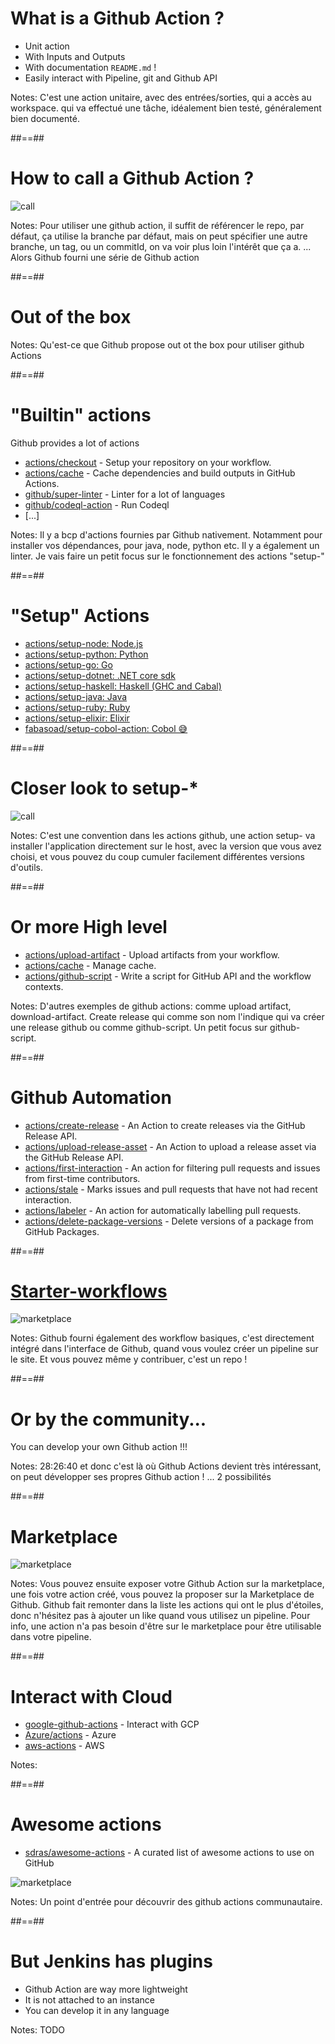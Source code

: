 
# What is a Github Action ?

* Unit action
* With Inputs and Outputs
* With documentation `README.md` !
* Easily interact with Pipeline, git and Github API

Notes: C'est une action unitaire, avec des entrées/sorties, qui a accès au workspace. qui va effectué une tâche, idéalement bien testé, généralement bien documenté.

##==##

# How to call a Github Action ?
<!-- .slide: class="full-center" -->
![call](./assets/images/call-an-action.png)

Notes: Pour utiliser une github action, il suffit de référencer le repo, par défaut, ça utilise la branche par défaut, mais on peut spécifier une autre branche, un tag, ou un commitId, on va voir plus loin l'intérêt que ça a. ... Alors Github fourni une série de Github action

##==##
<!-- .slide: class="transition sfeir-bg-red" -->
# Out of the box

Notes: Qu'est-ce que Github propose out ot the box pour utiliser github Actions

##==##

# "Builtin" actions

Github provides a lot of actions
- [actions/checkout](https://github.com/actions/checkout) - Setup your repository on your workflow.
- [actions/cache](https://github.com/actions/cache) - Cache dependencies and build outputs in GitHub Actions.
- [github/super-linter](https://github.com/github/super-linter) - Linter for a lot of languages
- [github/codeql-action](https://github.com/github/codeql-action) - Run Codeql
- [...]

Notes: Il y a bcp d'actions fournies par Github nativement. Notamment pour installer vos dépendances, pour java, node, python etc. Il y a également un linter. Je vais faire un petit focus sur le fonctionnement des actions "setup-"

##==##
# "Setup" Actions

- [actions/setup-node: Node.js](https://github.com/actions/setup-node)
- [actions/setup-python: Python](https://github.com/actions/setup-python)
- [actions/setup-go: Go](https://github.com/actions/setup-go)
- [actions/setup-dotnet: .NET core sdk](https://github.com/actions/setup-dotnet)
- [actions/setup-haskell: Haskell (GHC and Cabal)](https://github.com/actions/setup-haskell)
- [actions/setup-java: Java](https://github.com/actions/setup-java)
- [actions/setup-ruby: Ruby](https://github.com/actions/setup-ruby)
- [actions/setup-elixir: Elixir](https://github.com/actions/setup-elixir)
- [fabasoad/setup-cobol-action: Cobol 😅](https://github.com/fabasoad/setup-cobol-action)

##==##

# Closer look to setup-*
<!-- .slide: class="full-center" -->
![call](./assets/images/setup-action.png)

Notes: C'est une convention dans les actions github, une action setup- va installer l'application directement sur le host, avec la version que vous avez choisi, et vous pouvez du coup cumuler facilement différentes versions d'outils.

##==##

# Or more High level

- [actions/upload-artifact](https://github.com/actions/upload-artifact) - Upload artifacts from your workflow.
- [actions/cache](https://github.com/actions/cache) - Manage cache.
- [actions/github-script](https://github.com/actions/github-script) - Write a script for GitHub API and the workflow contexts.

Notes: D'autres exemples de github actions: comme upload artifact, download-artifact. Create release qui comme son nom l'indique qui va créer une release github ou comme github-script. Un petit focus sur github-script.

##==##

# Github Automation

- [actions/create-release](https://github.com/actions/create-release) - An Action to create releases via the GitHub Release API.
- [actions/upload-release-asset](https://github.com/actions/upload-release-asset) - An Action to upload a release asset via the GitHub Release API.
- [actions/first-interaction](https://github.com/actions/first-interaction) - An action for filtering pull requests and issues from first-time contributors.
- [actions/stale](https://github.com/actions/stale) - Marks issues and pull requests that have not had recent interaction.
- [actions/labeler](https://github.com/actions/labeler) - An action for automatically labelling pull requests.
- [actions/delete-package-versions](https://github.com/actions/delete-package-versions) - Delete versions of a package from GitHub Packages.

##==##

# [Starter-workflows](https://github.com/actions/starter-workflows)

![marketplace](./assets/images/starter-workflows.png)

Notes: Github fourni également des workflow basiques, c'est directement intégré dans l'interface de Github, quand vous voulez créer un pipeline sur le site. Et vous pouvez même y contribuer, c'est un repo !

##==##
<!-- .slide: class="transition sfeir-bg-red" -->
# Or by the community...

You can develop your own Github action !!!

Notes: 28:26:40 et donc c'est là où Github Actions devient très intéressant, on peut développer ses propres Github action ! ... 2 possibilités

##==##

# Marketplace

![marketplace](./assets/images/marketplace.png)

Notes: Vous pouvez ensuite exposer votre Github Action sur la marketplace, une fois votre action créé, vous pouvez la proposer sur la Marketplace de Github. Github fait remonter dans la liste les actions qui ont le plus d'étoiles, donc n'hésitez pas à ajouter un like quand vous utilisez un pipeline. Pour info, une action n'a pas besoin d'être sur le marketplace pour être utilisable dans votre pipeline.

##==##

# Interact with Cloud

* [google-github-actions](https://github.com/google-github-actions) - Interact with GCP 
* [Azure/actions](https://github.com/Azure/actions) - Azure
* [aws-actions](https://github.com/aws-actions) - AWS

Notes: 

##==##

# Awesome actions

* [sdras/awesome-actions](https://github.com/sdras/awesome-actions) - A curated list of awesome actions to use on GitHub

![marketplace](./assets/images/awesome-actions.png)

Notes: Un point d'entrée pour découvrir des github actions communautaire.

##==##

# But Jenkins has plugins

* Github Action are way more lightweight
* It is not attached to an instance
* You can develop it in any language

Notes: TODO
